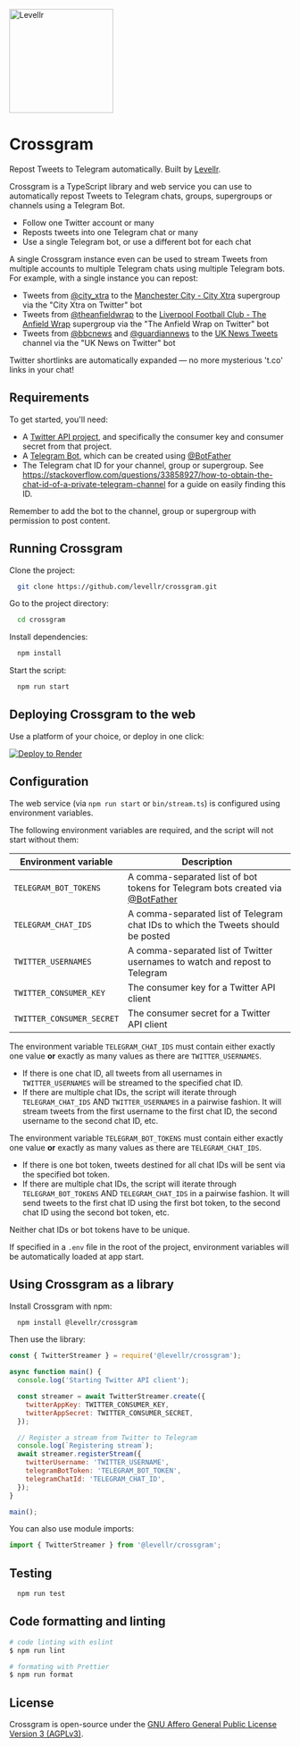 <p><a href="https://www.levellr.com">
  <img width="186" src="https://www.levellr.com/img/logos/wordmark-trimmed.png" alt="Levellr" />
</a></p>

# Crossgram

Repost Tweets to Telegram automatically. Built by [Levellr](https://www.levellr.com).

Crossgram is a TypeScript library and web service you can use to automatically repost Tweets to Telegram chats, groups, supergroups or channels using a Telegram Bot.

- Follow one Twitter account or many
- Reposts tweets into one Telegram chat or many
- Use a single Telegram bot, or use a different bot for each chat

A single Crossgram instance even can be used to stream Tweets from multiple accounts to multiple Telegram chats using multiple Telegram bots. For example, with a single instance you can repost:

- Tweets from [@city_xtra](https://twitter.com/city_xtra) to the [Manchester City - City Xtra](https://t.me/mancityxtra) supergroup via the "City Xtra on Twitter" bot
- Tweets from [@theanfieldwrap](https://twitter.com/theanfieldwrap) to the [Liverpool Football Club - The Anfield Wrap](https://t.me/liverpoolfctaw) supergroup via the "The Anfield Wrap on Twitter" bot
- Tweets from [@bbcnews](https://twitter.com/bbcnews) and [@guardiannews](https://twitter.com/guardiannews) to the [UK News Tweets](https://t.me/joinchat/erpa7xykf-gyZmNk) channel via the "UK News on Twitter" bot

Twitter shortlinks are automatically expanded — no more mysterious 't.co' links in your chat!

## Requirements

To get started, you'll need:

- A [Twitter API project](https://developer.twitter.com/en/docs/projects/overview), and specifically the consumer key and consumer secret from that project.
- A [Telegram Bot](https://core.telegram.org/bots), which can be created using [@BotFather](https://t.me/botfather)
- The Telegram chat ID for your channel, group or supergroup. See <https://stackoverflow.com/questions/33858927/how-to-obtain-the-chat-id-of-a-private-telegram-channel> for a guide on easily finding this ID.

Remember to add the bot to the channel, group or supergroup with permission to post content.

## Running Crossgram

Clone the project:

```bash
  git clone https://github.com/levellr/crossgram.git
```

Go to the project directory:

```bash
  cd crossgram
```

Install dependencies:

```bash
  npm install
```

Start the script:

```bash
  npm run start
```

## Deploying Crossgram to the web

Use a platform of your choice, or deploy in one click:

[![Deploy to Render](https://render.com/images/deploy-to-render-button.svg)](https://render.com/deploy)

## Configuration

The web service (via `npm run start` or `bin/stream.ts`) is configured using environment variables.

The following environment variables are required, and the script will not start without them:

| Environment variable      | Description                                                                                             |
| ------------------------- | ------------------------------------------------------------------------------------------------------- |
| `TELEGRAM_BOT_TOKENS`     | A comma-separated list of bot tokens for Telegram bots created via [@BotFather](https://t.me/botfather) |
| `TELEGRAM_CHAT_IDS`       | A comma-separated list of Telegram chat IDs to which the Tweets should be posted                        |
| `TWITTER_USERNAMES`       | A comma-separated list of Twitter usernames to watch and repost to Telegram                             |
| `TWITTER_CONSUMER_KEY`    | The consumer key for a Twitter API client                                                               |
| `TWITTER_CONSUMER_SECRET` | The consumer secret for a Twitter API client                                                            |

The environment variable `TELEGRAM_CHAT_IDS` must contain either exactly one value **or** exactly as many values as there are `TWITTER_USERNAMES`.

- If there is one chat ID, all tweets from all usernames in `TWITTER_USERNAMES` will be streamed to the specified chat ID.
- If there are multiple chat IDs, the script will iterate through `TELEGRAM_CHAT_IDS` AND `TWITTER_USERNAMES` in a pairwise fashion. It will stream tweets from the first username to the first chat ID, the second username to the second chat ID, etc.

The environment variable `TELEGRAM_BOT_TOKENS` must contain either exactly one value **or** exactly as many values as there are `TELEGRAM_CHAT_IDS`.

- If there is one bot token, tweets destined for all chat IDs will be sent via the specified bot token.
- If there are multiple chat IDs, the script will iterate through `TELEGRAM_BOT_TOKENS` AND `TELEGRAM_CHAT_IDS` in a pairwise fashion. It will send tweets to the first chat ID using the first bot token, to the second chat ID using the second bot token, etc.

Neither chat IDs or bot tokens have to be unique.

If specified in a `.env` file in the root of the project, environment variables will be automatically loaded at app start.

## Using Crossgram as a library

Install Crossgram with npm:

```bash
  npm install @levellr/crossgram
```

Then use the library:

```javascript
const { TwitterStreamer } = require('@levellr/crossgram');

async function main() {
  console.log('Starting Twitter API client');

  const streamer = await TwitterStreamer.create({
    twitterAppKey: TWITTER_CONSUMER_KEY,
    twitterAppSecret: TWITTER_CONSUMER_SECRET,
  });

  // Register a stream from Twitter to Telegram
  console.log(`Registering stream`);
  await streamer.registerStream({
    twitterUsername: 'TWITTER_USERNAME',
    telegramBotToken: 'TELEGRAM_BOT_TOKEN',
    telegramChatId: 'TELEGRAM_CHAT_ID',
  });
}

main();
```

You can also use module imports:

```javascript
import { TwitterStreamer } from '@levellr/crossgram';
```

## Testing

```bash
  npm run test
```

## Code formatting and linting

```bash
# code linting with eslint
$ npm run lint

# formating with Prettier
$ npm run format
```

## License

Crossgram is open-source under the [GNU Affero General Public License Version 3 (AGPLv3)](https://choosealicense.com/licenses/agpl-3.0/).
